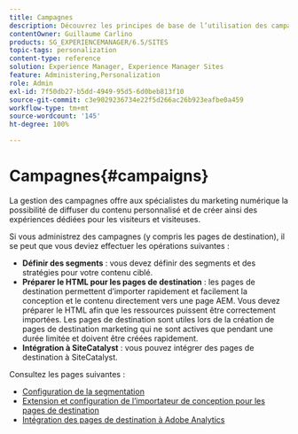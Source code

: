 ```yaml
---
title: Campagnes
description: Découvrez les principes de base de l’utilisation des campagnes Adobe Experience Manager (AEM).
contentOwner: Guillaume Carlino
products: SG_EXPERIENCEMANAGER/6.5/SITES
topic-tags: personalization
content-type: reference
solution: Experience Manager, Experience Manager Sites
feature: Administering,Personalization
role: Admin
exl-id: 7f50db27-b5dd-4949-95d5-6d0beb813f10
source-git-commit: c3e9029236734e22f5d266ac26b923eafbe0a459
workflow-type: tm+mt
source-wordcount: '145'
ht-degree: 100%

---
```


# Campagnes{#campaigns}

La gestion des campagnes offre aux spécialistes du marketing numérique la possibilité de diffuser du contenu personnalisé et de créer ainsi des expériences dédiées pour les visiteurs et visiteuses.

Si vous administrez des campagnes (y compris les pages de destination), il se peut que vous deviez effectuer les opérations suivantes :

* **Définir des segments** : vous devez définir des segments et des stratégies pour votre contenu ciblé.
* **Préparer le HTML pour les pages de destination** : les pages de destination permettent d’importer rapidement et facilement la conception et le contenu directement vers une page AEM. Vous devez préparer le HTML afin que les ressources puissent être correctement importées. Les pages de destination sont utiles lors de la création de pages de destination marketing qui ne sont actives que pendant une durée limitée et doivent être créées rapidement.
* **Intégration à SiteCatalyst** : vous pouvez intégrer des pages de destination à SiteCatalyst.

Consultez les pages suivantes :

* [Configuration de la segmentation](/help/sites-administering/campaign-segmentation.md)
* [Extension et configuration de l’importateur de conception pour les pages de destination](/help/sites-administering/extending-the-design-importer-for-landingpages.md)
* [Intégration des pages de destination à Adobe Analytics](/help/sites-administering/integrating-landing-pages-with-adobe-analytics.md)
